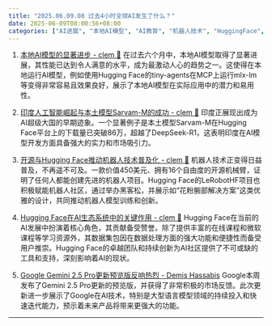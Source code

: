 ```yaml
---
title: "2025.06.09.08 过去4小时全球AI发生了什么？"
date: 2025-06-09T08:00:56+08:00
categories: ["AI进展", "本地AI模型", "AI教育", "机器人技术", "HuggingFace", "印度AI"]
---
```


1.  [本地AI模型的显著进步 - clem 🤗](https://x.com/ClementDelangue/status/1931849636807151716)
    在过去六个月中，本地AI模型取得了显著进展，其性能已达到令人满意的水平，成为最激动人心的趋势之一。这使得在本地运行AI模型，例如使用Hugging Face的tiny-agents在MCP上运行mlx-lm等变得非常容易且效果良好，展示了本地AI模型在实际应用中的潜力和易用性。

2.  [印度人工智能崛起与本土模型Sarvam-M的成功 - clem 🤗](https://x.com/ClementDelangue/status/1931846782184497224)
    印度正展现出成为AI超级大国的早期迹象。一个显著例子是本土模型Sarvam-M在Hugging Face平台上的下载量已突破86万，超越了DeepSeek-R1，这表明印度在AI模型开发方面具备强大的实力和市场吸引力。

3.  [开源与Hugging Face推动机器人技术普及化 - clem 🤗](https://x.com/ClementDelangue/status/1931845184158867921)
    机器人技术正变得日益普及，不再遥不可及。一款价值450美元、拥有16个自由度的开源机械臂，证明了任何人都能创建先进的机器人项目。Hugging Face的LeRobotHF项目也积极赋能机器人社区，通过举办黑客松，并展示如“花粉腕部解决方案”这类优雅的设计，共同推动机器人模型训练和创新。

4.  [Hugging Face在AI生态系统中的关键作用 - clem 🤗](https://x.com/ClementDelangue/status/1931845655107952653)
    Hugging Face在当前的AI发展中扮演着核心角色，其贡献备受赞誉。除了提供丰富的在线课程和微软课程等学习资源外，其数据集包因在数据处理方面的强大功能和便捷性而备受用户推崇。Hugging Face的卓越团队和持续创新为AI社区提供了不可或缺的工具和支持，深刻影响着AI的现状。

5.  [Google Gemini 2.5 Pro更新预览版反响热烈 - Demis Hassabis](https://x.com/demishassabis/status/1931833328086515933)
    Google本周发布了Gemini 2.5 Pro更新的预览版，并获得了非常积极的市场反馈。此次更新进一步展示了Google在AI技术，特别是大型语言模型领域的持续投入和快速迭代能力，预示着未来产品将带来更强大的功能。

---